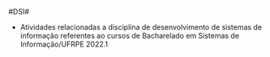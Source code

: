#DSI#

- Atividades relacionadas a disciplina de desenvolvimento de sistemas de informação referentes ao cursos de Bacharelado em Sistemas de Informação/UFRPE 2022.1
